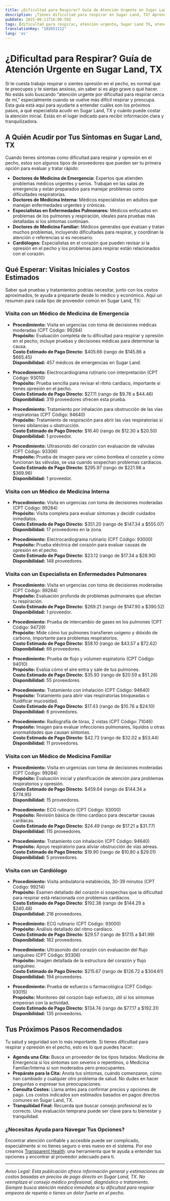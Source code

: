 ```yaml
---
title: ¿Dificultad para Respirar? Guía de Atención Urgente en Sugar Land, TX  
description: ¿Tienes dificultad para respirar en Sugar Land, TX? Aprende a quién acudir, qué pruebas esperar y los costos típicos de atención urgente.  
pubDate: 2025-06-11T16:09:59Z
tags: [dificultad para respirar, atención urgente, Sugar Land TX, atención de emergencia, costos de salud]
translationKey: "102651112"
lang: 'es'
---
```


# ¿Dificultad para Respirar? Guía de Atención Urgente en Sugar Land, TX

Si te cuesta trabajo respirar o sientes opresión en el pecho, es normal que te preocupes y te sientas ansioso, sin saber si es algo grave o qué hacer. No estás solo buscando “atención urgente por dificultad para respirar cerca de mí,” especialmente cuando se vuelve más difícil respirar y preocupa. Esta guía está aquí para ayudarte a entender cuáles son los próximos pasos, a qué especialista acudir en Sugar Land, TX y cuánto puede costar la atención inicial. Estás en el lugar indicado para recibir información clara y tranquilizadora.

## A Quién Acudir por Tus Síntomas en Sugar Land, TX

Cuando tienes síntomas como dificultad para respirar y opresión en el pecho, estos son algunos tipos de proveedores que pueden ser tu primera opción para evaluar y tratar rápido:

- **Doctores de Medicina de Emergencia:** Expertos que atienden problemas médicos urgentes y serios. Trabajan en las salas de emergencia y están preparados para manejar problemas como dificultades respiratorias.
- **Doctores de Medicina Interna:** Médicos especialistas en adultos que manejan enfermedades urgentes y crónicas.
- **Especialistas en Enfermedades Pulmonares:** Médicos enfocados en problemas de los pulmones y respiración, ideales para pruebas más detalladas si los síntomas continúan.
- **Doctores de Medicina Familiar:** Médicos generales que evalúan y tratan muchos problemas, incluyendo dificultades para respirar, y coordinan la atención o referencias si es necesario.
- **Cardiólogos:** Especialistas en el corazón que pueden revisar si la opresión en el pecho y los problemas para respirar están relacionados con el corazón.

## Qué Esperar: Visitas Iniciales y Costos Estimados

Saber qué pruebas y tratamientos podrías necesitar, junto con los costos aproximados, te ayuda a prepararte desde lo médico y económico. Aquí un resumen para cada tipo de proveedor común en Sugar Land, TX:

### Visita con un Médico de Medicina de Emergencia

- **Procedimiento:** Visita en urgencias con toma de decisiones médicas moderadas (CPT Código: 99284)  
  **Propósito:** Evaluación completa de tu dificultad para respirar y opresión en el pecho, incluye pruebas y decisiones médicas para determinar la causa.  
  **Costo Estimado de Pago Directo:** $405.66 (rango de $145.86 a $665.45)  
  **Disponibilidad:** 457 médicos de emergencias en Sugar Land.  

- **Procedimiento:** Electrocardiograma rutinario con interpretación (CPT Código: 93010)  
  **Propósito:** Prueba sencilla para revisar el ritmo cardíaco, importante si tienes opresión en el pecho.  
  **Costo Estimado de Pago Directo:** $27.11 (rango de $9.76 a $44.46)  
  **Disponibilidad:** 319 proveedores ofrecen esta prueba.  

- **Procedimiento:** Tratamiento por inhalación para obstrucción de las vías respiratorias (CPT Código: 94640)  
  **Propósito:** Tratamiento de respiración para abrir las vías respiratorias si tienes sibilancias u obstrucción.  
  **Costo Estimado de Pago Directo:** $16.40 (rango de $12.30 a $20.50)  
  **Disponibilidad:** 1 proveedor.  

- **Procedimiento:** Ultrasonido del corazón con evaluación de válvulas (CPT Código: 93306)  
  **Propósito:** Prueba de imagen para ver cómo bombea el corazón y cómo funcionan las válvulas, se usa cuando sospechan problemas cardíacos.  
  **Costo Estimado de Pago Directo:** $295.97 (rango de $221.98 a $369.96)  
  **Disponibilidad:** 1 proveedor.  

### Visita con un Médico de Medicina Interna

- **Procedimiento:** Visita en urgencias con toma de decisiones moderadas (CPT Código: 99284)  
  **Propósito:** Visita completa para evaluar síntomas y decidir cuidados inmediatos.  
  **Costo Estimado de Pago Directo:** $351.20 (rango de $147.34 a $555.07)  
  **Disponibilidad:** 17 proveedores en la zona.  

- **Procedimiento:** Electrocardiograma rutinario (CPT Código: 93000)  
  **Propósito:** Prueba eléctrica del corazón para evaluar causas de opresión en el pecho.  
  **Costo Estimado de Pago Directo:** $23.12 (rango de $17.34 a $28.90)  
  **Disponibilidad:** 148 proveedores.  

### Visita con un Especialista en Enfermedades Pulmonares

- **Procedimiento:** Visita en urgencias con toma de decisiones moderadas (CPT Código: 99284)  
  **Propósito:** Evaluación profunda de problemas pulmonares que afectan tu respiración.  
  **Costo Estimado de Pago Directo:** $269.21 (rango de $147.90 a $390.52)  
  **Disponibilidad:** 1 proveedor.  

- **Procedimiento:** Prueba de intercambio de gases en los pulmones (CPT Código: 94729)  
  **Propósito:** Mide cómo tus pulmones transfieren oxígeno y dióxido de carbono, importante para problemas respiratorios.  
  **Costo Estimado de Pago Directo:** $58.10 (rango de $43.57 a $72.62)  
  **Disponibilidad:** 66 proveedores.  

- **Procedimiento:** Prueba de flujo y volumen espiratorio (CPT Código: 94010)  
  **Propósito:** Evalúa cómo el aire entra y sale de tus pulmones.  
  **Costo Estimado de Pago Directo:** $35.93 (rango de $20.59 a $51.26)  
  **Disponibilidad:** 55 proveedores.  

- **Procedimiento:** Tratamiento con inhalación (CPT Código: 94640)  
  **Propósito:** Tratamiento para abrir vías respiratorias bloqueadas o fluidificar mucosidad.  
  **Costo Estimado de Pago Directo:** $17.43 (rango de $10.76 a $24.10)  
  **Disponibilidad:** 6 proveedores.  

- **Procedimiento:** Radiografía de tórax, 2 vistas (CPT Código: 71046)  
  **Propósito:** Imagen para evaluar infecciones pulmonares, líquidos u otras anormalidades que causan síntomas.  
  **Costo Estimado de Pago Directo:** $42.73 (rango de $32.02 a $53.44)  
  **Disponibilidad:** 11 proveedores.  

### Visita con un Médico de Medicina Familiar

- **Procedimiento:** Visita en urgencias con toma de decisiones moderadas (CPT Código: 99284)  
  **Propósito:** Evaluación inicial y planificación de atención para problemas respiratorios y opresión.  
  **Costo Estimado de Pago Directo:** $459.64 (rango de $144.34 a $774.95)  
  **Disponibilidad:** 15 proveedores.  

- **Procedimiento:** ECG rutinario (CPT Código: 93000)  
  **Propósito:** Revisión básica de ritmo cardíaco para descartar causas cardíacas.  
  **Costo Estimado de Pago Directo:** $24.49 (rango de $17.21 a $31.77)  
  **Disponibilidad:** 115 proveedores.  

- **Procedimiento:** Tratamiento con inhalación (CPT Código: 94640)  
  **Propósito:** Apoyo respiratorio para aliviar obstrucción de vías aéreas.  
  **Costo Estimado de Pago Directo:** $19.90 (rango de $10.80 a $29.01)  
  **Disponibilidad:** 5 proveedores.  

### Visita con un Cardiólogo

- **Procedimiento:** Visita ambulatoria establecida, 30-39 minutos (CPT Código: 99214)  
  **Propósito:** Examen detallado del corazón si sospechas que la dificultad para respirar está relacionada con problemas cardíacos.  
  **Costo Estimado de Pago Directo:** $192.38 (rango de $144.29 a $240.48)  
  **Disponibilidad:** 216 proveedores.  

- **Procedimiento:** ECG rutinario (CPT Código: 93000)  
  **Propósito:** Análisis detallado del ritmo cardíaco.  
  **Costo Estimado de Pago Directo:** $29.57 (rango de $17.15 a $41.99)  
  **Disponibilidad:** 182 proveedores.  

- **Procedimiento:** Ultrasonido del corazón con evaluación del flujo sanguíneo (CPT Código: 93306)  
  **Propósito:** Imagen detallada de la estructura del corazón y flujo sanguíneo.  
  **Costo Estimado de Pago Directo:** $215.67 (rango de $126.72 a $304.61)  
  **Disponibilidad:** 194 proveedores.  

- **Procedimiento:** Prueba de esfuerzo o farmacológica (CPT Código: 93015)  
  **Propósito:** Monitoreo del corazón bajo esfuerzo, útil si los síntomas empeoran con la actividad.  
  **Costo Estimado de Pago Directo:** $134.74 (rango de $77.17 a $192.31)  
  **Disponibilidad:** 135 proveedores.  

## Tus Próximos Pasos Recomendados

Tu salud y seguridad son lo más importante. Si tienes dificultad para respirar y opresión en el pecho, esto es lo que puedes hacer:

- **Agenda una Cita:** Busca un proveedor de los tipos listados: Medicina de Emergencia si los síntomas son severos o repentinos, o Medicina Familiar/Interna si son moderados pero preocupantes.
- **Prepárate para la Cita:** Anota tus síntomas, cuándo comenzaron, cómo han cambiado y cualquier otro problema de salud. No dudes en hacer preguntas o expresar tus preocupaciones.
- **Consulta Costos:** Llama antes para confirmar precios y opciones de pago. Los costos indicados son estimados basados en pagos directos comunes en Sugar Land, TX.
- **Tranquilidad Final:** Recuerda que buscar consejo profesional es lo correcto. Una evaluación temprana puede ser clave para tu bienestar y tranquilidad.

### ¿Necesitas Ayuda para Navegar Tus Opciones?

Encontrar atención confiable y accesible puede ser complicado, especialmente si no tienes seguro o eres nuevo en el sistema. Por eso creamos [Transparent Health](https://transparenthealth.ai): una herramienta que te ayuda a entender tus opciones y encontrar al proveedor adecuado para ti.

---

*Aviso Legal: Esta publicación ofrece información general y estimaciones de costos basadas en precios de pago directo en Sugar Land, TX. No reemplaza el consejo médico profesional, diagnóstico o tratamiento. Siempre busca atención médica inmediata si tu dificultad para respirar empeora de repente o tienes un dolor fuerte en el pecho.*